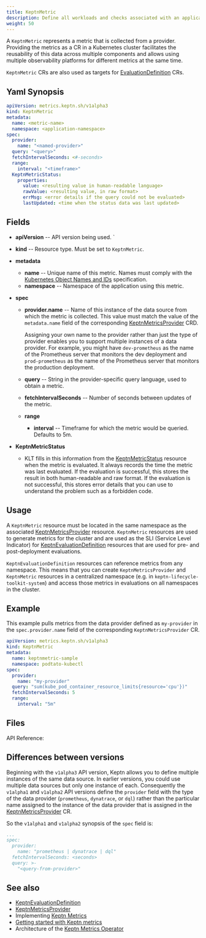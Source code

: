 ```yaml
---
title: KeptnMetric
description: Define all workloads and checks associated with an application
weight: 50
---
```


A `KeptnMetric` represents a metric that is collected from a provider.
Providing the metrics as a CR in a Kubernetes cluster
facilitates the reusability of this data across multiple components
and allows using multiple observability platforms
for different metrics at the same time.

`KeptnMetric` CRs are also used as targets for
[EvaluationDefinition](evaluationdefinition.md) CRs.

## Yaml Synopsis

```yaml
apiVersion: metrics.keptn.sh/v1alpha3
kind: KeptnMetric
metadata:
  name: <metric-name>
  namespace: <application-namespace>
spec:
  provider:
    name: "<named-provider>"
  query: "<query>"
  fetchIntervalSeconds: <#-seconds>
  range:
    interval: "<timeframe>"
  KeptnMetricStatus:
    properties:
      value: <resulting value in human-readable language>
      rawValue: <resulting value, in raw format>
      errMsg: <error details if the query could not be evaluated>
      lastUpdated: <time when the status data was last updated>
```

## Fields

* **apiVersion** -- API version being used.
`
* **kind** -- Resource type.
   Must be set to `KeptnMetric`.

* **metadata**
  * **name** -- Unique name of this metric.
    Names must comply with the
    [Kubernetes Object Names and IDs](https://kubernetes.io/docs/concepts/overview/working-with-objects/names/#dns-subdomain-names)
    specification.
  * **namespace** -- Namespace of the application using this metric.

* **spec**
  * **provider.name** --
    Name of this instance of the data source
    from which the metric is collected.
    This value must match the value of the `metadata.name` field
    of the corresponding [KeptnMetricsProvider](metricsprovider.md) CRD.

    Assigning your own name to the provider
    rather than just the type of provider
    enables you to support multiple instances of a data provider.
    For example, you might have `dev-prometheus`
    as the name of the Prometheus server that monitors the dev deployment
    and `prod-prometheus` as the name of the Prometheus server
    that monitors the production deployment.
  * **query** -- String in the provider-specific query language,
    used to obtain a metric.
  * **fetchIntervalSeconds** -- Number of seconds between updates of the metric.
  * **range**
    * **interval** -- Timeframe for which the metric would be queried.
    Defaults to 5m.

* **KeptnMetricStatus**
  * KLT fills in this information from the
    [KeptnMetricStatus](../crd-ref/metrics/v1alpha3/#keptnmetricstatus)
    resource when the metric is evaluated.
    It always records the time the metric was last evaluated.
    If the evaluation is successful,
    this stores the result in both human-readable and raw format.
    If the evaluation is not successful,
    this stores error details that you can use to understand the problem
    such as a forbidden code.

## Usage

A `KeptnMetric` resource must be located
in the same namespace as the associated
[KeptnMetricsProvider](metricsprovider.md)
resource.
`KeptnMetric` resources are used to generate metrics for the cluster
and are used as the SLI (Service Level Indicator) for
[KeptnEvaluationDefinition](evaluationdefinition.md)
resources that are used for pre- and post-deployment evaluations.

`KeptnEvaluationDefinition` resources can reference metrics
from any namespace.
This means that you can create `KeptnMetricsProvider`
and `KeptnMetric` resources
in a centralized namespace (e.g. in `keptn-lifecycle-toolkit-system`)
and access those metrics in evaluations
on all namespaces in the cluster.

## Example

This example pulls metrics from the data provider
defined as `my-provider` in the `spec.provider.name` field
of the corresponding `KeptnMetricsProvider` CR.

```yaml
apiVersion: metrics.keptn.sh/v1alpha3
kind: KeptnMetric
metadata:
  name: keptnmetric-sample
  namespace: podtato-kubectl
spec:
  provider:
    name: "my-provider"
  query: "sum(kube_pod_container_resource_limits{resource='cpu'})"
  fetchIntervalSeconds: 5
  range:
    interval: "5m"
```

## Files

API Reference:

## Differences between versions

Beginning with the `v1alpha3` API version,
Keptn allows you to define multiple instances of the same data source.
In earlier versions, you could use multiple data sources
but only one instance of each.
Consequently the `v1alpha1` and `v1alpha2` API versions
define the `provider` field with the type of the data provider
(`prometheus`, `dynatrace`, or `dql`)
rather than the particular name assigned
to the instance of the data provider
that is assigned in the
[KeptnMetricsProvider](metricsprovider.md) CR.

So the `v1alpha1` and `v1alpha2` synopsis
of the `spec` field is:

```yaml
...
spec:
  provider:
    name: "prometheus | dynatrace | dql"
  fetchIntervalSeconds: <seconds>
  query: >-
    "<query-from-provider>"
```

## See also

* [KeptnEvaluationDefinition](evaluationdefinition.md)
* [KeptnMetricsProvider](metricsprovider.md)
* Implementing [Keptn Metrics](../implementing/evaluatemetrics.md)
* [Getting started with Keptn metrics](../getting-started/metrics)
* Architecture of the [Keptn Metrics Operator](../concepts/architecture/components/metrics-operator/_index.md)
